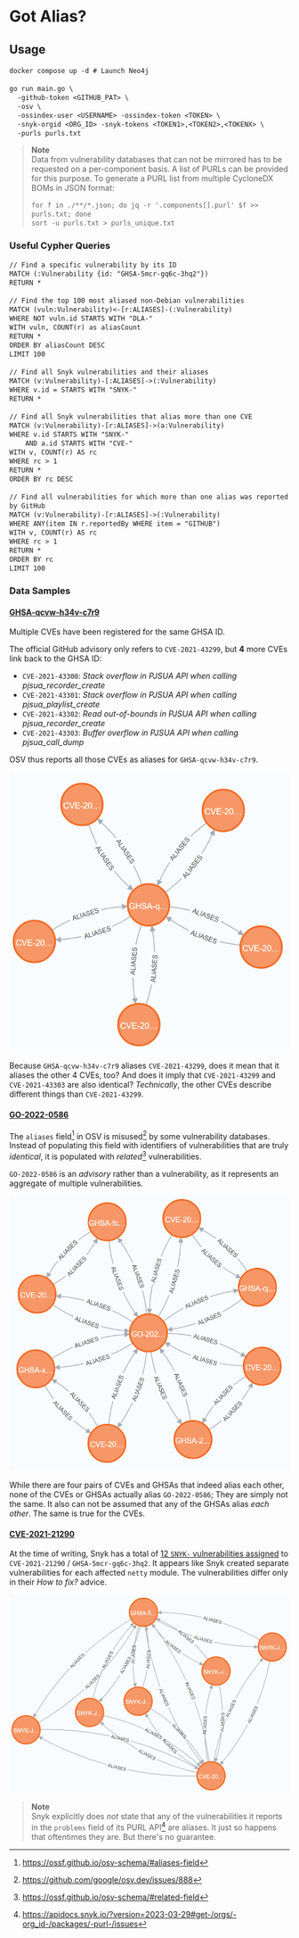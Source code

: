 # Got Alias?



## Usage

```shell
docker compose up -d # Launch Neo4j

go run main.go \
  -github-token <GITHUB_PAT> \
  -osv \
  -ossindex-user <USERNAME> -ossindex-token <TOKEN> \
  -snyk-orgid <ORG_ID> -snyk-tokens <TOKEN1>,<TOKEN2>,<TOKENX> \
  -purls purls.txt
```

> **Note**  
> Data from vulnerability databases that can not be mirrored has to be requested on
> a per-component basis. A list of PURLs can be provided for this purpose.
> To generate a PURL list from multiple CycloneDX BOMs in JSON format:
> ```shell
> for f in ./**/*.json; do jq -r '.components[].purl' $f >> purls.txt; done
> sort -u purls.txt > purls_unique.txt
> ```

### Useful Cypher Queries

```cypher
// Find a specific vulnerability by its ID
MATCH (:Vulnerability {id: "GHSA-5mcr-gq6c-3hq2"})
RETURN *

// Find the top 100 most aliased non-Debian vulnerabilities
MATCH (vuln:Vulnerability)<-[r:ALIASES]-(:Vulnerability)
WHERE NOT vuln.id STARTS WITH "DLA-"
WITH vuln, COUNT(r) as aliasCount
RETURN *
ORDER BY aliasCount DESC
LIMIT 100

// Find all Snyk vulnerabilities and their aliases
MATCH (v:Vulnerability)-[:ALIASES]->(:Vulnerability)
WHERE v.id = STARTS WITH "SNYK-"
RETURN *

// Find all Snyk vulnerabilities that alias more than one CVE
MATCH (v:Vulnerability)-[r:ALIASES]->(a:Vulnerability)
WHERE v.id STARTS WITH "SNYK-"
    AND a.id STARTS WITH "CVE-"
WITH v, COUNT(r) AS rc
WHERE rc > 1
RETURN *
ORDER BY rc DESC

// Find all vulnerabilities for which more than one alias was reported by GitHub
MATCH (v:Vulnerability)-[r:ALIASES]->(:Vulnerability)
WHERE ANY(item IN r.reportedBy WHERE item = "GITHUB")
WITH v, COUNT(r) AS rc
WHERE rc > 1
RETURN *
ORDER BY rc
LIMIT 100
```

### Data Samples

#### [GHSA-qcvw-h34v-c7r9](https://github.com/pjsip/pjproject/security/advisories/GHSA-qcvw-h34v-c7r9)

Multiple CVEs have been registered for the same GHSA ID.

The official GitHub advisory only refers to `CVE-2021-43299`, but **4** more CVEs link back to the GHSA ID:

* `CVE-2021-43300`: *Stack overflow in PJSUA API when calling pjsua_recorder_create*
* `CVE-2021-43301`: *Stack overflow in PJSUA API when calling pjsua_playlist_create*
* `CVE-2021-43302`: *Read out-of-bounds in PJSUA API when calling pjsua_recorder_create*
* `CVE-2021-43303`: *Buffer overflow in PJSUA API when calling pjsua_call_dump*

OSV thus reports all those CVEs as aliases for `GHSA-qcvw-h34v-c7r9`.

![Aliases of GHSA-qcvw-h34v-c7r9](.github/images/GHSA-qcvw-h34v-c7r9.png)

Because `GHSA-qcvw-h34v-c7r9` aliases `CVE-2021-43299`, does it mean that it aliases the other 4 CVEs, too?
And does it imply that `CVE-2021-43299` and `CVE-2021-43303` are also identical?
*Technically*, the other CVEs describe different things than `CVE-2021-43299`.

#### [GO-2022-0586](https://pkg.go.dev/vuln/GO-2022-0586)

The `aliases` field[^1] in OSV is misused[^2] by some vulnerability databases. Instead of populating this field with
identifiers of vulnerabilities that are truly *identical*, it is populated with *related*[^3] vulnerabilities.

`GO-2022-0586` is an *advisory* rather than a vulnerability, as it represents an aggregate of multiple vulnerabilities.

![Aliases of GO-2022-0586](.github/images/GO-2022-0586.png)

While there are four pairs of CVEs and GHSAs that indeed alias each other, none of the CVEs or GHSAs actually
alias `GO-2022-0586`; They are simply not the same. It also can not be assumed that any of the GHSAs alias *each other*. The same is true for the CVEs.

#### [CVE-2021-21290](https://nvd.nist.gov/vuln/detail/CVE-2021-21290)

At the time of writing, Snyk has a total of [12 `SNYK-` vulnerabilities assigned](https://security.snyk.io/vuln/?search=CVE-2021-21290) to
`CVE-2021-21290` / `GHSA-5mcr-gq6c-3hq2`. It appears like Snyk created separate vulnerabilities
for each affected `netty` module. The vulnerabilities differ only in their *How to fix?* advice.

![Aliases of CVE-2021-21290](.github/images/CVE-2021-21290.png)

> **Note**  
> Snyk explicitly does *not* state that any of the vulnerabilities it reports in the `problems` field of
> its PURL API[^4] are aliases. It just so happens that oftentimes they are. But there's no guarantee.

[^1]: https://ossf.github.io/osv-schema/#aliases-field
[^2]: https://github.com/google/osv.dev/issues/888
[^3]: https://ossf.github.io/osv-schema/#related-field
[^4]: https://apidocs.snyk.io/?version=2023-03-29#get-/orgs/-org_id-/packages/-purl-/issues